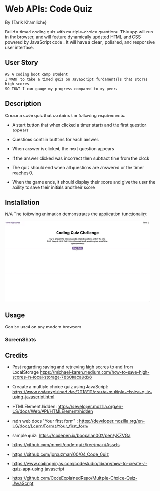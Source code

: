 # Web APIs: Code Quiz

By {Tarik Khamliche}

Build a timed coding quiz with multiple-choice questions. This app will run in the browser, and will feature dynamically updated HTML and CSS powered by JavaScript code . It will have a clean, polished, and responsive user interface.

## User Story

```
AS A coding boot camp student
I WANT to take a timed quiz on JavaScript fundamentals that stores high scores
SO THAT I can gauge my progress compared to my peers
```

## Description

Create a code quiz that contains the following requirements:

- A start button that when clicked a timer starts and the first question appears.

- Questions contain buttons for each answer.

- When answer is clicked, the next question appears

- If the answer clicked was incorrect then subtract time from the clock

- The quiz should end when all questions are answered or the timer reaches 0.

- When the game ends, it should display their score and give the user the ability to save their initials and their score

## Installation

N/A
The following animation demonstrates the application functionality:

![Animation of code quiz. Presses button to start quiz. Clicks the button for the answer to each question, displays if answer was correct or incorrect. Quiz finishes and displays high scores. User adds their intials, then clears their intials and starts over.](./assets/08-web-apis-challenge-demo.gif)

## Usage

Can be used on any modern browsers

### ScreenShots

## Credits

- Post regarding saving and retrieving high scores to and from LocalStorage https://michael-karen.medium.com/how-to-save-high-scores-in-local-storage-7860baca9d68

- Creaate a multiple choice quiz using JavaScript:
  https://www.codeexplained.dev/2018/10/create-multiple-choice-quiz-using-javascript.html

- HTMLElement.hidden:
  https://developer.mozilla.org/en-US/docs/Web/API/HTMLElement/hidden

- mdn web docs "Your first form" :
  https://developer.mozilla.org/en-US/docs/Learn/Forms/Your_first_form

- sample quiz:
  https://codepen.io/boopalan002/pen/yKZVGa

- https://github.com/mmeii/code-quiz/tree/main/Assets

- https://github.com/jorguzman100/04_Code_Quiz

- https://www.codingninjas.com/codestudio/library/how-to-create-a-quiz-app-using-javascript

- https://github.com/CodeExplainedRepo/Multiple-Choice-Quiz-JavaScript
